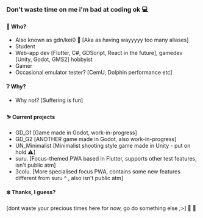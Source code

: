 ### Don't waste time on me i'm bad at coding ok 💻

#### 🍵 Who?
- Also known as gdn/kei0  🍵 [Aka as having wayyyyy too many aliases]
- Student 
- Web-app dev [Flutter, C#, GDScript, React in the future], gamedev [Unity, Godot, GMS2] hobbyist 
- Gamer 
- Occasional emulator tester? [CemU, Dolphin performance etc] 

#### ❔ Why?
- Why not? [Suffering is fun]

#### ⛷ Current projects 
- GD_G1 [Game made in Godot, work-in-progress]
- GD_G2 [ANOTHER game made in Godot, also work-in-progress]
- UN_Minimalist [Minimalist shooting style game made in Unity - put on hold ⚠️] 
- suru. [Focus-themed PWA based in Flutter, supports other test features, isn't public atm] 
- 3colu. [More specialised focus PWA, contains some new features different from suru ^ , also isn't public atm] 

#### ❄️ Thanks, I guess? 
[dont waste your precious times here for now, go do something else ;>] 🍵 🥛

<!--
**Gdn92/Gdn92** is a ✨ _special_ ✨ repository because its `README.md` (this file) appears on your GitHub profile.

Here are some ideas to get you started:

- 🔭 I’m currently working on ...
- 🌱 I’m currently learning ...
- 👯 I’m looking to collaborate on ...
- 🤔 I’m looking for help with ...
- 💬 Ask me about ...
- 📫 How to reach me: ...
- 😄 Pronouns: ...
- ⚡ Fun fact: ...
-->
